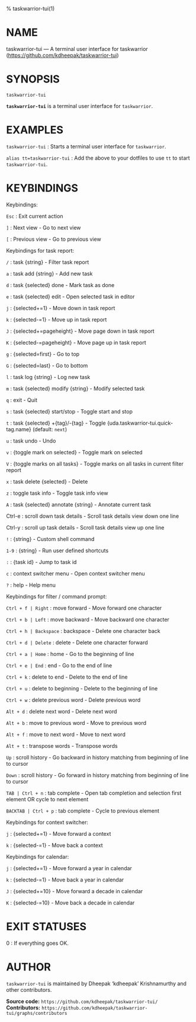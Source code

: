 % taskwarrior-tui(1)

<!-- This is the taskwarrior-tui(1) man page, written in Markdown. -->
<!-- To generate the roff version, run `just man`, -->
<!-- and the man page will appear in the ‘target’ directory. -->


NAME
====

taskwarrior-tui — A terminal user interface for taskwarrior (https://github.com/kdheepak/taskwarrior-tui)


SYNOPSIS
========

`taskwarrior-tui`

**`taskwarrior-tui`** is a terminal user interface for `taskwarrior`.


EXAMPLES
========

`taskwarrior-tui`
: Starts a terminal user interface for `taskwarrior`.

`alias tt=taskwarrior-tui`
: Add the above to your dotfiles to use `tt` to start `taskwarrior-tui`.

KEYBINDINGS
===========


Keybindings:

`Esc`
: Exit current action

`]`
: Next view                         - Go to next view

`[`
: Previous view                     - Go to previous view


Keybindings for task report:

`/`
: task {string}                     - Filter task report

`a`
: task add {string}                 - Add new task

`d`
: task {selected} done              - Mark task as done

`e`
: task {selected} edit              - Open selected task in editor

`j`
: {selected+=1}                     - Move down in task report

`k`
: {selected-=1}                     - Move up in task report

`J`
: {selected+=pageheight}            - Move page down in task report

`K`
: {selected-=pageheight}            - Move page up in task report

`g`
: {selected=first}                  - Go to top

`G`
: {selected=last}                   - Go to bottom

`l`
: task log {string}                 - Log new task

`m`
: task {selected} modify {string}   - Modify selected task

`q`
: exit                              - Quit

`s`
: task {selected} start/stop        - Toggle start and stop

`t`
: task {selected} +{tag}/-{tag}     - Toggle {uda.taskwarrior-tui.quick-tag.name} (default: `next`)

`u`
: task undo                         - Undo

`v`
: {toggle mark on selected}         - Toggle mark on selected

`V`
: {toggle marks on all tasks}       - Toggle marks on all tasks in current filter report

`x`
: task delete {selected}            - Delete

`z`
: toggle task info                  - Toggle task info view

`A`
: task {selected} annotate {string} - Annotate current task

Ctrl-e
: scroll down task details          - Scroll task details view down one line

Ctrl-y
: scroll up task details            - Scroll task details view up one line


`!`
: {string}                          - Custom shell command

`1-9`
: {string}                          - Run user defined shortcuts

`:`
: {task id}                         - Jump to task id

`c`
: context switcher menu             - Open context switcher menu

`?`
: help                              - Help menu


Keybindings for filter / command prompt:

`Ctrl + f | Right`
: move forward                      - Move forward one character

`Ctrl + b | Left`
: move backward                     - Move backward one character

`Ctrl + h | Backspace`
: backspace                         - Delete one character back

`Ctrl + d | Delete`
: delete                            - Delete one character forward

`Ctrl + a | Home`
: home                              - Go to the beginning of line

`Ctrl + e | End`
: end                               - Go to the end of line

`Ctrl + k`
: delete to end                     - Delete to the end of line

`Ctrl + u`
: delete to beginning               - Delete to the beginning of line

`Ctrl + w`
: delete previous word              - Delete previous word

`Alt + d`
: delete next word                  - Delete next word

`Alt + b`
: move to previous word             - Move to previous word

`Alt + f`
: move to next word                 - Move to next word

`Alt + t`
: transpose words                   - Transpose words

`Up`
: scroll history                    - Go backward in history matching from beginning of line to cursor

`Down`
: scroll history                    - Go forward in history matching from beginning of line to cursor

`TAB | Ctrl + n`
: tab complete                      - Open tab completion and selection first element OR cycle to next element

`BACKTAB | Ctrl + p`
: tab complete                      - Cycle to previous element


Keybindings for context switcher:

`j`
: {selected+=1}                     - Move forward a context

`k`
: {selected-=1}                     - Move back a context


Keybindings for calendar:

`j`
: {selected+=1}                     - Move forward a year in calendar

`k`
: {selected-=1}                     - Move back a year in calendar

`J`
: {selected+=10}                    - Move forward a decade in calendar

`K`
: {selected-=10}                    - Move back a decade in calendar

EXIT STATUSES
=============

0
: If everything goes OK.


AUTHOR
======

`taskwarrior-tui` is maintained by Dheepak ‘kdheepak’ Krishnamurthy and other contributors.

**Source code:** `https://github.com/kdheepak/taskwarrior-tui/` \
**Contributors:** `https://github.com/kdheepak/taskwarrior-tui/graphs/contributors`
